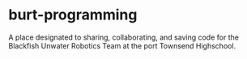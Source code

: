 # burt-programming
A place designated to sharing, collaborating, and saving code for the Blackfish Unwater Robotics Team at the port Townsend Highschool.
